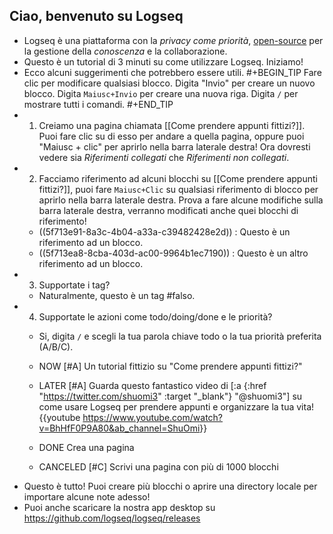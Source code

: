 ## Ciao, benvenuto su Logseq
- Logseq è una piattaforma con la _privacy come priorità_, [open-source](https://github.com/logseq/logseq) per la gestione della _conoscenza_ e la collaborazione.
- Questo è un tutorial di 3 minuti su come utilizzare Logseq. Iniziamo!
- Ecco alcuni suggerimenti che potrebbero essere utili.
#+BEGIN_TIP
Fare clic per modificare qualsiasi blocco.
Digita "Invio" per creare un nuovo blocco.
Digita `Maiusc+Invio` per creare una nuova riga.
Digita `/` per mostrare tutti i comandi.
#+END_TIP
- 1. Creiamo una pagina chiamata [[Come prendere appunti fittizi?]]. Puoi fare clic su di esso per andare a quella pagina, oppure puoi "Maiusc + clic" per aprirlo nella barra laterale destra! Ora dovresti vedere sia _Riferimenti collegati_ che _Riferimenti non collegati_.
- 2. Facciamo riferimento ad alcuni blocchi su [[Come prendere appunti fittizi?]], puoi fare `Maiusc+Clic` su qualsiasi riferimento di blocco per aprirlo nella barra laterale destra. Prova a fare
alcune modifiche sulla barra laterale destra, verranno modificati anche quei blocchi di riferimento!
    - ((5f713e91-8a3c-4b04-a33a-c39482428e2d)) : Questo è un riferimento ad un blocco.
    - ((5f713ea8-8cba-403d-ac00-9964b1ec7190)) : Questo è un altro riferimento ad un blocco.
- 3. Supportate i tag?
    - Naturalmente, questo è un tag #falso.
- 4. Supportate le azioni come todo/doing/done e le priorità?
    - Si, digita `/` e scegli la tua parola chiave todo o la tua priorità preferita (A/B/C).
    - NOW [#A] Un tutorial fittizio su "Come prendere appunti fittizi?"
    - LATER [#A] Guarda questo fantastico video di [:a {:href "https://twitter.com/shuomi3" :target "_blank"} "@shuomi3"] su come usare Logseq per prendere appunti e organizzare la tua vita!
    {{youtube <https://www.youtube.com/watch?v=BhHfF0P9A80&ab_channel=ShuOmi>}}

    - DONE Crea una pagina
    - CANCELED [#C] Scrivi una pagina con più di 1000 blocchi
- Questo è tutto! Puoi creare più blocchi o aprire una directory locale per importare alcune note adesso!
- Puoi anche scaricare la nostra app desktop su <https://github.com/logseq/logseq/releases>
